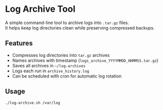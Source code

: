 # Log Archive Tool

A simple command-line tool to archive logs into `.tar.gz` files.  
It helps keep log directories clean while preserving compressed backups.

## Features
- Compresses log directories into `tar.gz` archives
- Names archives with timestamp (`logs_archive_YYYYMMDD_HHMMSS.tar.gz`)
- Saves all archives in `~/log-archives`
- Logs each run in `archive_history.log`
- Can be scheduled with cron for automatic log rotation

## Usage
```bash
./log-archive.sh /var/log
